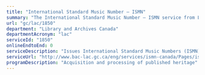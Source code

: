 ```yaml
---
title: "International Standard Music Number – ISMN"
summary: "The International Standard Music Number – ISMN service from Library and Archives Canada is not available end-to-end online, according to the GC Service Inventory."
url: "gc/lac/1850"
department: "Library and Archives Canada"
departmentAcronym: "lac"
serviceId: "1850"
onlineEndtoEnd: 0
serviceDescription: "Issues International Standard Music Numbers (ISMN) - unique numerical identifiers for notated music (scores and sheet music) whether published in print, online or in other media. ISMNs are required for the sale and distribution of notated music in Canada."
serviceUrl: "http://www.bac-lac.gc.ca/eng/services/ismn-canada/Pages/ismn-canada.aspx#tab2"
programDescription: "Acquisition and processing of published heritage"
---
```

